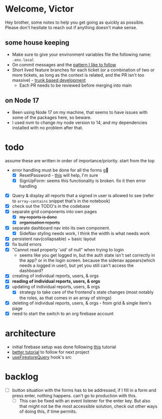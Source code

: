 # Welcome, Victor
Hey brother, some notes to help you get going as quickly as possible. Please don't hesitate to reach out if anything doesn't make sense.

## some house keeping
- Make sure to give your environment variables file the following name: `.env.local` 
- On commit messages and the [pattern I like to follow](https://dev.to/bhekanik/supercharge-your-git-history-with-better-commit-messages-32fk)
- Short lived feature branches for each ticket (or a combination of two or more tickets, as long as the context is related, and the PR isn't too massive) - [trunk based development](https://trunkbaseddevelopment.com/)
  - Each PR needs to be reviewed before merging into main

## on Node 17 
- Been using Node 17 on my machine, that seems to have issues with some of the packages here, so beware.
- I used nvm to change my node version to 14, and my dependencies installed with no problem after that.

# todo
assume these are written in order of importance/priority. start from the top
- error handling must be done for all the forms g😬
  - [x] ResetPassword - [this](https://www.tabnine.com/code/javascript/functions/firebase/Promise/sendPasswordResetEmail) will help, I'm sure
  - [x] SignUpForm: seems this functionality is broken. fix it then error handling
- [x] Query & display all reports that a signed in user is allowed to see (refer to `array-contains` snippet that's in the notebook)
- [x] check out the TODO's in the codebase
- [x] separate grid components into own pages
  - [x] ~~my reports is done~~
  - [x] ~~organisation reports~~
- [x] separate dashboard nav into its own component.
  - [x] SideNav styling needs work, I think the width is what needs work
- [x] persistent nav(collapsable) + basic layout
- [x] fix build errors
- [x] "Cannot read property 'uid' of null" when trying to login
  - seems like you get logged in, but the auth state isn't set correctly in the app? or in the login screen. because the sidenav appears(which needs a logged in user), but yet you still can't access the dashboard?
- [x] creating of individual reports, users, & orgs
- [x] **reading of individual reports, users, & orgs**
- [x] updating of individual reports, users, & orgs
  - [x] strategy to take care of the frontend's state changes (most notably the roles, as that comes in an array of strings)
- [x] deleting of individual reports, users, & orgs - from grid & single item's page
- [x] need to start the switch to an org firebase account

# architecture
- initial firebase setup was done following [this](https://betterprogramming.pub/implement-user-authentication-with-next-js-and-firebase-fb9414adba08) tutorial
- [better tutorial](https://www.youtube.com/watch?v=awd_oYcmrRA) to follow for next project
- [useFirestoreQuery](https://usehooks.com/useFirestoreQuery/) hook's src

# backlog
- [ ] button situation with the forms has to be addressed, if I fill in a form and press enter, nothing happens. can't go to production with this.
  - [ ] This can be fixed with an event listener for the enter key. But also that might not be the most accessible solution, check out other ways of doing this, if time permits.
